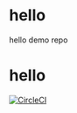 # hello
hello demo repo
# hello
[![CircleCI](https://dl.circleci.com/status-badge/img/gh/binhnguyen159/hello/tree/circleci-project-setup.svg?style=svg)](https://dl.circleci.com/status-badge/redirect/gh/binhnguyen159/hello/tree/circleci-project-setup)